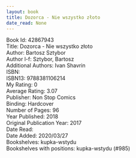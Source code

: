 ```yaml
---
layout: book
title: Dozorca - Nie wszystko złoto
date_read: None
---
```


Book Id: 42867943<br />
Title: Dozorca - Nie wszystko złoto<br />
Author: Bartosz Sztybor<br />
Author l-f: Sztybor, Bartosz<br />
Additional Authors: Ivan Shavrin<br />
ISBN: <br />
ISBN13: 9788381106214<br />
My Rating: 0<br />
Average Rating: 3.07<br />
Publisher: Non Stop Comics<br />
Binding: Hardcover<br />
Number of Pages: 96<br />
Year Published: 2018<br />
Original Publication Year: 2017<br />
Date Read: <br />
Date Added: 2020/03/27<br />
Bookshelves: kupka-wstydu<br />
Bookshelves with positions: kupka-wstydu (#985)<br />

